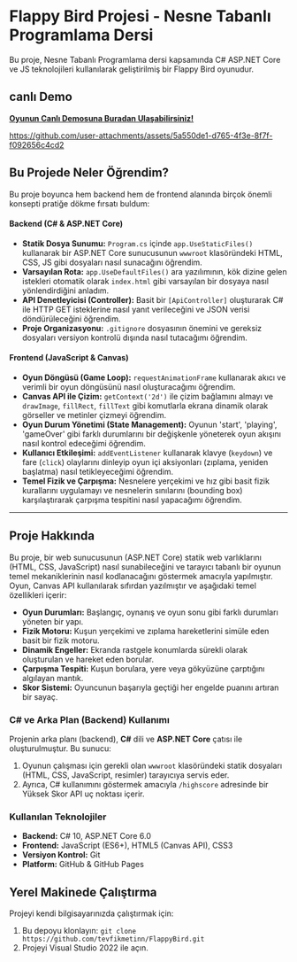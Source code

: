 # Flappy Bird Projesi - Nesne Tabanlı Programlama Dersi

Bu proje, Nesne Tabanlı Programlama dersi kapsamında C# ASP.NET Core ve JS teknolojileri kullanılarak geliştirilmiş bir Flappy Bird oyunudur.

##  canlı Demo

**[Oyunun Canlı Demosuna Buradan Ulaşabilirsiniz!](YAKINDA-EKLENECEK)**

https://github.com/user-attachments/assets/5a550de1-d765-4f3e-8f7f-f092656c4cd2

## Bu Projede Neler Öğrendim?

Bu proje boyunca hem backend hem de frontend alanında birçok önemli konsepti pratiğe dökme fırsatı buldum:

#### Backend (C# & ASP.NET Core)
* **Statik Dosya Sunumu:** `Program.cs` içinde `app.UseStaticFiles()` kullanarak bir ASP.NET Core sunucusunun `wwwroot` klasöründeki HTML, CSS, JS gibi dosyaları nasıl sunacağını öğrendim.
* **Varsayılan Rota:** `app.UseDefaultFiles()` ara yazılımının, kök dizine gelen istekleri otomatik olarak `index.html` gibi varsayılan bir dosyaya nasıl yönlendirdiğini anladım.
* **API Denetleyicisi (Controller):** Basit bir `[ApiController]` oluşturarak C# ile HTTP GET isteklerine nasıl yanıt verileceğini ve JSON verisi döndürüleceğini öğrendim.
* **Proje Organizasyonu:** `.gitignore` dosyasının önemini ve gereksiz dosyaları versiyon kontrolü dışında nasıl tutacağımı öğrendim.

#### Frontend (JavaScript & Canvas)
* **Oyun Döngüsü (Game Loop):** `requestAnimationFrame` kullanarak akıcı ve verimli bir oyun döngüsünü nasıl oluşturacağımı öğrendim.
* **Canvas API ile Çizim:** `getContext('2d')` ile çizim bağlamını almayı ve `drawImage`, `fillRect`, `fillText` gibi komutlarla ekrana dinamik olarak görseller ve metinler çizmeyi öğrendim.
* **Oyun Durum Yönetimi (State Management):** Oyunun 'start', 'playing', 'gameOver' gibi farklı durumlarını bir değişkenle yöneterek oyun akışını nasıl kontrol edeceğimi öğrendim.
* **Kullanıcı Etkileşimi:** `addEventListener` kullanarak klavye (`keydown`) ve fare (`click`) olaylarını dinleyip oyun içi aksiyonları (zıplama, yeniden başlatma) nasıl tetikleyeceğimi öğrendim.
* **Temel Fizik ve Çarpışma:** Nesnelere yerçekimi ve hız gibi basit fizik kurallarını uygulamayı ve nesnelerin sınılarını (bounding box) karşılaştırarak çarpışma tespitini nasıl yapacağımı öğrendim.

---

## Proje Hakkında

Bu proje, bir web sunucusunun (ASP.NET Core) statik web varlıklarını (HTML, CSS, JavaScript) nasıl sunabileceğini ve tarayıcı tabanlı bir oyunun temel mekaniklerinin nasıl kodlanacağını göstermek amacıyla yapılmıştır. Oyun, Canvas API kullanılarak sıfırdan yazılmıştır ve aşağıdaki temel özellikleri içerir:

* **Oyun Durumları:** Başlangıç, oynanış ve oyun sonu gibi farklı durumları yöneten bir yapı.
* **Fizik Motoru:** Kuşun yerçekimi ve zıplama hareketlerini simüle eden basit bir fizik motoru.
* **Dinamik Engeller:** Ekranda rastgele konumlarda sürekli olarak oluşturulan ve hareket eden borular.
* **Çarpışma Tespiti:** Kuşun borulara, yere veya gökyüzüne çarptığını algılayan mantık.
* **Skor Sistemi:** Oyuncunun başarıyla geçtiği her engelde puanını artıran bir sayaç.

### C# ve Arka Plan (Backend) Kullanımı

Projenin arka planı (backend), **C#** dili ve **ASP.NET Core** çatısı ile oluşturulmuştur. Bu sunucu:
1.  Oyunun çalışması için gerekli olan `wwwroot` klasöründeki statik dosyaları (HTML, CSS, JavaScript, resimler) tarayıcıya servis eder.
2.  Ayrıca, C# kullanımını göstermek amacıyla `/highscore` adresinde bir Yüksek Skor API uç noktası içerir.

### Kullanılan Teknolojiler

* **Backend:** C# 10, ASP.NET Core 6.0
* **Frontend:** JavaScript (ES6+), HTML5 (Canvas API), CSS3
* **Versiyon Kontrol:** Git
* **Platform:** GitHub & GitHub Pages

## Yerel Makinede Çalıştırma

Projeyi kendi bilgisayarınızda çalıştırmak için:
1.  Bu depoyu klonlayın: `git clone https://github.com/tevfikmetinn/FlappyBird.git`
2.  Projeyi Visual Studio 2022 ile açın.
